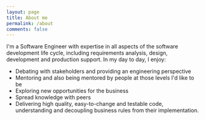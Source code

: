 ```yaml
---
layout: page
title: About me
permalink: /about
comments: false
---
```



<p>
I'm a Software Engineer with expertise in all aspects of the software development life cycle, including requirements analysis, design, development and production support.
In my day to day, I enjoy:
<ul>
<li>Debating with stakeholders and providing an engineering perspective</li>
<li>Mentoring and also being mentored by people at those levels I'd like to be</li>
<li>Exploring new opportunities for the business</li>
<li>Spread knowledge with peers</li>
<li>Delivering high quality, easy-to-change and testable code, understanding and decoupling business rules from their implementation.</li>
</ul>

<p>